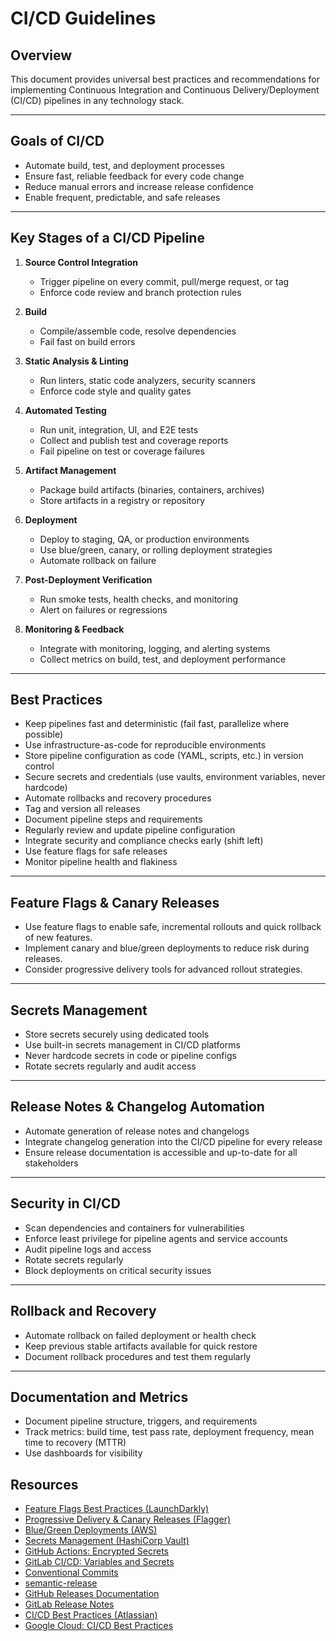 # CI/CD Guidelines

## Overview

This document provides universal best practices and recommendations for implementing Continuous Integration and Continuous Delivery/Deployment (CI/CD) pipelines in any technology stack.

---

## Goals of CI/CD

- Automate build, test, and deployment processes
- Ensure fast, reliable feedback for every code change
- Reduce manual errors and increase release confidence
- Enable frequent, predictable, and safe releases

---

## Key Stages of a CI/CD Pipeline

1. **Source Control Integration**
   - Trigger pipeline on every commit, pull/merge request, or tag
   - Enforce code review and branch protection rules

2. **Build**
   - Compile/assemble code, resolve dependencies
   - Fail fast on build errors

3. **Static Analysis & Linting**
   - Run linters, static code analyzers, security scanners
   - Enforce code style and quality gates

4. **Automated Testing**
   - Run unit, integration, UI, and E2E tests
   - Collect and publish test and coverage reports
   - Fail pipeline on test or coverage failures

5. **Artifact Management**
   - Package build artifacts (binaries, containers, archives)
   - Store artifacts in a registry or repository

6. **Deployment**
   - Deploy to staging, QA, or production environments
   - Use blue/green, canary, or rolling deployment strategies
   - Automate rollback on failure

7. **Post-Deployment Verification**
   - Run smoke tests, health checks, and monitoring
   - Alert on failures or regressions

8. **Monitoring & Feedback**
   - Integrate with monitoring, logging, and alerting systems
   - Collect metrics on build, test, and deployment performance

---

## Best Practices

- Keep pipelines fast and deterministic (fail fast, parallelize where possible)
- Use infrastructure-as-code for reproducible environments
- Store pipeline configuration as code (YAML, scripts, etc.) in version control
- Secure secrets and credentials (use vaults, environment variables, never hardcode)
- Automate rollbacks and recovery procedures
- Tag and version all releases
- Document pipeline steps and requirements
- Regularly review and update pipeline configuration
- Integrate security and compliance checks early (shift left)
- Use feature flags for safe releases
- Monitor pipeline health and flakiness

---

## Feature Flags & Canary Releases

- Use feature flags to enable safe, incremental rollouts and quick rollback of new features.
- Implement canary and blue/green deployments to reduce risk during releases.
- Consider progressive delivery tools for advanced rollout strategies.

---

## Secrets Management

- Store secrets securely using dedicated tools
- Use built-in secrets management in CI/CD platforms
- Never hardcode secrets in code or pipeline configs
- Rotate secrets regularly and audit access

---

## Release Notes & Changelog Automation

- Automate generation of release notes and changelogs
- Integrate changelog generation into the CI/CD pipeline for every release
- Ensure release documentation is accessible and up-to-date for all stakeholders

---

## Security in CI/CD

- Scan dependencies and containers for vulnerabilities
- Enforce least privilege for pipeline agents and service accounts
- Audit pipeline logs and access
- Rotate secrets regularly
- Block deployments on critical security issues

---

## Rollback and Recovery

- Automate rollback on failed deployment or health check
- Keep previous stable artifacts available for quick restore
- Document rollback procedures and test them regularly

---

## Documentation and Metrics

- Document pipeline structure, triggers, and requirements
- Track metrics: build time, test pass rate, deployment frequency, mean time to recovery (MTTR)
- Use dashboards for visibility

## Resources

- [Feature Flags Best Practices (LaunchDarkly)](https://launchdarkly.com/blog/feature-flag-best-practices/)
- [Progressive Delivery & Canary Releases (Flagger)](https://docs.flagger.app/concepts/progressive-delivery)
- [Blue/Green Deployments (AWS)](https://docs.aws.amazon.com/whitepapers/latest/blue-green-deployments/blue-green-deployments.html)
- [Secrets Management (HashiCorp Vault)](https://www.vaultproject.io/docs)
- [GitHub Actions: Encrypted Secrets](https://docs.github.com/en/actions/security-guides/encrypted-secrets)
- [GitLab CI/CD: Variables and Secrets](https://docs.gitlab.com/ee/ci/variables/)
- [Conventional Commits](https://www.conventionalcommits.org/en/v1.0.0/)
- [semantic-release](https://semantic-release.gitbook.io/semantic-release/)
- [GitHub Releases Documentation](https://docs.github.com/en/repositories/releasing-projects-on-github/about-releases)
- [GitLab Release Notes](https://docs.gitlab.com/ee/user/project/releases/)
- [CI/CD Best Practices (Atlassian)](https://www.atlassian.com/continuous-delivery/ci-vs-ci-vs-cd)
- [Google Cloud: CI/CD Best Practices](https://cloud.google.com/architecture/devops/continuous-delivery-pipelines)
